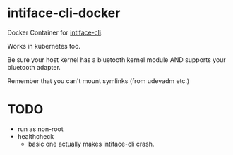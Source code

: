 # intiface-cli-docker

Docker Container for [intiface-cli](https://github.com/intiface/intiface-cli-rs).

Works in kubernetes too.

Be sure your host kernel has a bluetooth kernel module AND supports your bluetooth adapter.

Remember that you can't mount symlinks (from udevadm etc.)

# TODO
 - run as non-root
 - healthcheck
   - basic one actually makes intiface-cli crash.

